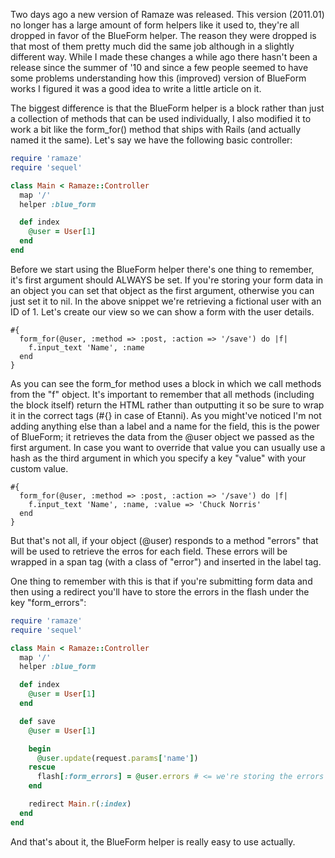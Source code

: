 Two days ago a new version of Ramaze was released. This version (2011.01) no longer has a 
large amount of form helpers like it used to,  they're all dropped in favor of the 
BlueForm helper. The reason they were dropped is that most of them pretty much did the 
same job although in a slightly different way. While I made these changes a while ago 
there hasn't been a release since the summer of '10 and since a few people seemed to have 
some problems understanding how this (improved) version of BlueForm works I figured it was 
a good idea to write a little article on it.

The biggest difference is that the BlueForm helper is a block rather than just a 
collection of methods that can be used individually, I also modified it to work a bit 
like the form_for() method that ships with Rails (and actually named it the same). Let's 
say we have the following basic controller:

```ruby
require 'ramaze'
require 'sequel'

class Main < Ramaze::Controller
  map '/'
  helper :blue_form

  def index
    @user = User[1]
  end
end
```

Before we start using the BlueForm helper there's one thing to remember, it's first 
argument should ALWAYS be set. If you're storing your form data in an object you can set 
that object as the first argument, otherwise you can just set it to nil. In the above 
snippet we're retrieving a fictional user with an ID of 1. Let's create our view so we can 
show a form with the user details.

    #{
      form_for(@user, :method => :post, :action => '/save') do |f|
        f.input_text 'Name', :name
      end
    }

As you can see the form_for method uses a block in which we call methods from the "f" 
object. It's important to remember that all methods (including the block itself) return 
the HTML rather than outputting it so be sure to wrap it in the correct tags (#{} in case 
of Etanni). As you might've noticed I'm not adding anything else than a label and a name 
for the field, this is the power of BlueForm; it retrieves the data from the @user object 
we passed as the first argument. In case you want to override that value you can usually 
use a hash as the third argument in which you specify a key "value" with your custom 
value.

    #{
      form_for(@user, :method => :post, :action => '/save') do |f|
        f.input_text 'Name', :name, :value => 'Chuck Norris'
      end
    }

But that's not all, if your object (@user) responds to a method "errors" that will be 
used to retrieve the erros for each field. These errors will be wrapped in a span tag 
(with a class of "error") and inserted in the label tag.

One thing to remember with this is that if you're submitting form data and then using a 
redirect you'll have to store the errors in the flash under the key "form_errors":

```ruby
require 'ramaze'
require 'sequel'

class Main < Ramaze::Controller
  map '/'
  helper :blue_form

  def index
    @user = User[1]
  end

  def save
    @user = User[1]

    begin
      @user.update(request.params['name'])
    rescue
      flash[:form_errors] = @user.errors # <= we're storing the errors so they don't get lost
    end

    redirect Main.r(:index)
  end
end
```

And that's about it, the BlueForm helper is really easy to use actually.
